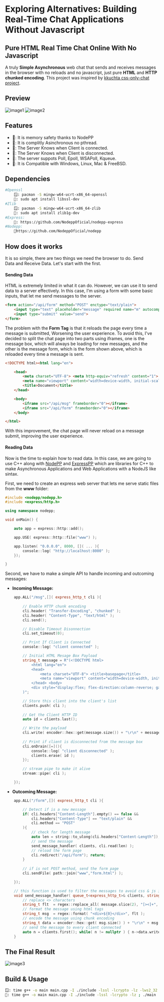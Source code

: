 # **Exploring Alternatives**: Building Real-Time Chat Applications Without Javascript

## Pure HTML Real Time Chat Online With No Javascript

A truly **Simple Asynchronous** web chat that sends and receives messages in the browser with no reloads and no javascript, just pure **HTML** and **HTTP chunked encoding**. This project was inspired by [kkuchta css-only-chat project](https://github.com/kkuchta/css-only-chat).

## Preview

![image1](https://github.com/EDBCREPO/HTTPSocket/blob/main/images/image1.gif?raw=true)
![image2](https://github.com/EDBCREPO/HTTPSocket/blob/main/images/image2.gif?raw=true)

## Features

- 📌: It is memory safety thanks to NodePP 
- 📌: It is complitly Asinchronous no pthread.
- 📌: The Server Knows when Client is connected.
- 📌: The Server Knows when Client is disconnected.
- 📌: The server suppots Poll, Epoll, WSAPoll, Kqueue.
- 📌: It is Compatible with Windows, Linux, Mac & FreeBSD.

## Dependencies
```bash
#Openssl
    🪟: pacman -S mingw-w64-ucrt-x86_64-openssl
    🐧: sudo apt install libssl-dev
#Zlib
    🪟: pacman -S mingw-w64-ucrt-x86_64-zlib
    🐧: sudo apt install zlib1g-dev
#Express:
    🔗: https://github.com/NodeppOficial/nodepp-express
#Nodepp:
    🔗https://github.com/NodeppOficial/nodepp
```

## How does it works

It is so simple, there are two things we need the browser to do. Send Data and Receive Data. Let's start with the first.

#### Sending Data

HTML is extremely limited in what it can do. However, we can use it to send data to a server effectively. In this case, I'm using a form with some basic inputs, that let me send messages to the server.

```html
<form action="/api/form" method="POST" enctype="text/plain">
    <input type="text" placeholder="message" required name="m" autocomplete="off" >
    <input type="submit" value="send">
</form>
```

The problem with the **Form Tag** is that it reloads the page every time a message is submitted, Worsening the user experience. To avoid this, I've decided to split the chat page into two parts using iframes, one is the message box, which will always be loading for new messages, and the other is the message form, which is the form shown above, which is reloaded every time a message is sent.

```html
<!DOCTYPE html><html lang="en">

    <head>
        <meta charset="UTF-8"> <meta http-equiv="refresh" content="1">
        <meta name="viewport" content="width=device-width, initial-scale=1.0">
        <title>Document</title>
    </head>

    <body>
        <iframe src="/api/msg" frameborder="0"></iframe>
        <iframe src="/api/form" frameborder="0"></iframe>
    </body>

</html>
```

With this improvement, the chat page will never reload on a message submit, improving the user experience.

#### Reading Data

Now is the time to explain how to read data. In this case, we are going to use C++ along with [NodePP](https://github.com/NodeppOficial/nodepp) and [ExpressPP](https://github.com/NodeppOficial/nodepp-express) which are libraries for C++ to make Asynchronous Applications and Web Applications with a NodeJS like sintax.

First, we need to create an express web server that lets me serve static files from the **www** folder:

```cpp
#include <nodepp/nodepp.h>
#include <express/http.h>

using namespace nodepp;

void onMain() {

    auto app = express::http::add();

    app.USE( express::http::file("www") );

    app.listen( "0.0.0.0", 8000, []( ... ){
        console::log( "http://localhost:8000" );
    });

}
```

Second, we have to make a simple API to handle incoming and outcoming messages:

- **Incoming Message:**
```cpp
    app.ALL("/msg",[]( express_http_t cli ){
        
        // Enable HTTP chunk encoding 
        cli.header( "Transfer-Encoding", "chunked" );
        cli.header( "Content-Type", "text/html" );
        cli.send();

        // Disable Timeout Disonnection
        cli.set_timeout(0);

        // Print If Client is Connected
        console::log( "client connected" );

        // Initial HTML Mesage Box Payload
        string_t message = R"(<!DOCTYPE html>
            <html lang="en">
            <head>
                <meta charset="UTF-8"> <title>basepage</title>
                <meta name="viewport" content="width=device-width, initial-scale=1.0">
            </head> <body>
            <div style="display:flex; flex-direction:column-reverse; gap:20px;">
        )"; 

        // Store this client into the client's list
        clients.push( cli ); 
        
        // Get the Client HTTP ID
        auto id = clients.last(); 

        // Write the payload
        cli.write( encoder::hex::get(message.size()) + "\r\n" + message + "\r\n" );
        
        // Print if client is disconnected from the message box
        cli.onDrain([=](){
            console::log( "client disconnected" );
            clients.erase( id );
        });

        // stream pipe to make it alive
        stream::pipe( cli );

    });
```

- **Outcoming Message:**
```cpp
    app.ALL("/form",[]( express_http_t cli ){

        // Detect if is a new message
        if( cli.headers["Content-Length"].empty() == false &&
            cli.headers["Content-Type"] == "text/plain" &&
            cli.method == "POST" 
        ){
            // check for length message
            auto len = string::to_ulong(cli.headers["Content-Length"]);
            // send the message 
            send_message_handler( clients, cli.read(len) );
            // reload the form page
            cli.redirect("/api/form"); return;
        }  
        
        // if is not POST method, send the form page
        cli.sendFile( path::join("www","form.html") );

    });
```
```cpp
    // this function is used to filter the messages to avoid css & js injection
    void send_message_handler( queue_t<express_http_t>& clients, string_t message ){
        // replace <> characters
        string_t flt  = regex::replace_all( message.slice(2), "[><]+", "" );
        // format the message using html tags
        string_t msg  = regex::format( "<div>${0}</div>", flt );
        // encode the message using chunk encoding
        string_t data = encoder::hex::get( msg.size() ) + "\r\n" + msg + "\r\n";
        // send the message to every client connected
        auto n = clients.first(); while( n != nullptr ) { n->data.write( data ); n=n->next; }
    }
```

## The Final Result

![image3](https://github.com/EDBCREPO/HTTPSocket/blob/main/images/image3.png?raw=true)

## Build & Usage

```bash
🪟: time g++ -o main main.cpp -I ./include -lssl -lcrypto -lz -lws2_32 ; ./main
🐧: time g++ -o main main.cpp -I ./include -lssl -lcrypto -lz ; ./main
```
